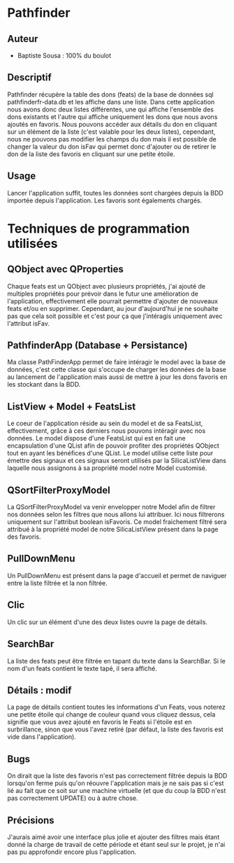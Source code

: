 # Pathfinder

## Auteur
- Baptiste Sousa : 100% du boulot

## Descriptif

Pathfinder récupère la table des dons (feats) de la base de données sql pathfinderfr-data.db et les affiche dans une liste. 
Dans cette application nous avons donc deux listes différentes, une qui affiche l'ensemble des dons existants et l'autre qui affiche uniquement les dons que nous avons ajoutés en favoris.
Nous pouvons accéder aux détails du don en cliquant sur un élément de la liste (c'est valable pour les deux listes), cependant, nous ne pouvons pas modifier les champs du don mais il est possible de changer la valeur du don isFav qui permet donc d'ajouter ou de retirer le don de la liste des favoris en cliquant sur une petite étoile.

## Usage

Lancer l'application suffit, toutes les données sont chargées depuis la BDD importée depuis l'application. Les favoris sont égalements chargés.

# Techniques de programmation utilisées

## QObject avec QProperties

Chaque feats est un QObject avec plusieurs propriétés, j'ai ajouté de multiples propriétés pour prévoir dans le futur une amélioration de l'application, effectivement elle pourrait permettre d'ajouter de nouveaux feats et/ou en supprimer. Cependant, au jour d'aujourd'hui je ne souhaite pas que cela soit possible et c'est pour ça que j'intéragis uniquement avec l'attribut isFav.

## PathfinderApp (Database + Persistance)

Ma classe PathFinderApp permet de faire intéragir le model avec la base de données, c'est cette classe qui s'occupe de charger les données de la base au lancement de l'application mais aussi de mettre à jour les dons favoris en les stockant dans la BDD.

## ListView + Model + FeatsList

Le coeur de l'application réside au sein du model et de sa FeatsList, effectivement, grâce à ces derniers nous pouvons intéragir avec nos données. Le model dispose d'une FeatsList qui est en fait une encapsulation d'une QList afin de pouvoir profiter des propriétés QObject tout en ayant les bénéfices d'une QList. Le model utilise cette liste pour émettre des signaux et ces signaux seront utilisés par la SilicaListView dans laquelle nous assignons à sa propriété model notre Model customisé.

## QSortFilterProxyModel

La QSortFilterProxyModel va venir envelopper notre Model afin de filtrer nos données selon les filtres que nous allons lui attribuer. Ici nous filtrerons uniquement sur l'attribut boolean isFavoris. Ce model fraichement filtré sera attribué à la propriété model de notre SilicaListView présent dans la page des favoris.

## PullDownMenu

Un PullDownMenu est présent dans la page d'accueil et permet de naviguer entre la liste filtrée et la non filtrée.

## Clic

Un clic sur un élément d'une des deux listes ouvre la page de détails.

## SearchBar

La liste des feats peut être filtrée en tapant du texte dans la SearchBar. Si le nom d'un feats contient le texte tapé, il sera affiché.

## Détails : modif

La page de détails contient toutes les informations d'un Feats, vous noterez une petite étoile qui change de couleur quand vous cliquez dessus, cela signifie que vous avez ajouté en favoris le Feats si l'étoile est en surbrillance, sinon que vous l'avez retiré (par défaut, la liste des favoris est vide dans l'application).

## Bugs

On dirait que la liste des favoris n'est pas correctement filtrée depuis la BDD lorsqu'on ferme puis qu'on réouvre l'application mais je ne sais pas si c'est lié au fait que ce soit sur une machine virtuelle (et que du coup la BDD n'est pas correctement UPDATE) ou à autre chose.

## Précisions

J'aurais aimé avoir une interface plus jolie et ajouter des filtres mais étant donné la charge de travail de cette période et étant seul sur le projet, je n'ai pas pu approfondir encore plus l'application.

